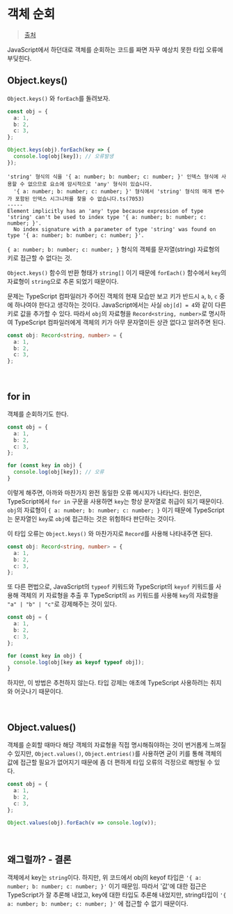 # 객체 순회

> [출처](https://www.daleseo.com/ts-object-iteration/)

JavaScript에서 하던대로 객체를 순회하는 코드를 짜면 자꾸 예상치 못한 타입 오류에 부딪힌다.

## Object.keys()

`Object.keys()` 와 `forEach`를 돌려보자.

```ts
const obj = {
  a: 1,
  b: 2,
  c: 3,
};

Object.keys(obj).forEach(key => {
  console.log(obj[key]); // 오류발생
});
```

```
'string' 형식의 식을 '{ a: number; b: number; c: number; }' 인덱스 형식에 사용할 수 없으므로 요소에 암시적으로 'any' 형식이 있습니다.
  '{ a: number; b: number; c: number; }' 형식에서 'string' 형식의 매개 변수가 포함된 인덱스 시그니처를 찾을 수 없습니다.ts(7053)
-----
Element implicitly has an 'any' type because expression of type 'string' can't be used to index type '{ a: number; b: number; c: number; }'.
  No index signature with a parameter of type 'string' was found on type '{ a: number; b: number; c: number; }'.
```

`{ a: number; b: number; c: number; }` 형식의 객체를 문자열(string) 자료형의 키로 접근할 수 없다는 것.

`Object.keys()` 함수의 반환 형태가 `string[]` 이기 때문에 `forEach()` 함수에서 `key`의 자료형이 `string`으로 추론 되었기 때문이다.

문제는 TypeScript 컴파일러가 주어진 객체의 현재 모습만 보고 키가 반드시 `a`, `b`, `c` 중에 하나여야 한다고 생각하는 것이다. JavaScript에서는 사실 `obj[d] = 4`와 같이 다른 키로 값을 추가할 수 있다. 따라서 `obj`의 자료형을 `Record<string, number>`로 명시하여 TypeScript 컴파일러에게 객체의 키가 아무 문자열이든 상관 없다고 알려주면 된다.

```ts
const obj: Record<string, number> = {
  a: 1,
  b: 2,
  c: 3,
};
```

<br/>

## for in

객체를 순회하기도 한다.

```ts
const obj = {
  a: 1,
  b: 2,
  c: 3,
};

for (const key in obj) {
  console.log(obj[key]); // 오류
}
```

이렇게 해주면, 아까와 마찬가지 완전 동일한 오류 메시지가 나타난다. 원인은, TypeScript에서 `for in` 구문을 사용하면 `key`는 항상 문자열로 취급이 되기 때문이다. `obj`의 자료형이 `{ a: number; b: number; c: number; }` 이기 때문에 TypeScript는 문자열인 `key`로 `obj`에 접근하는 것은 위험하다 판단하는 것이다.

이 타입 오류는 `Object.keys()` 와 마찬가지로 `Record`를 사용해 나타내주면 된다.

```ts
const obj: Record<string, number> = {
  a: 1,
  b: 2,
  c: 3,
};
```

또 다른 편법으로, JavaScript의 `typeof` 키워드와 TypeScript의 `keyof` 키워드를 사용해 객체의 키 자료형을 추출 후 TypeScript의 `as` 키워드를 사용해 `key`의 자료형을 `"a" | "b" | "c"`로 강제해주는 것이 있다.

```ts
const obj = {
  a: 1,
  b: 2,
  c: 3,
};

for (const key in obj) {
  console.log(obj[key as keyof typeof obj]);
}
```

하지만, 이 방법은 추천하지 않는다. 타입 강제는 애초에 TypeScript 사용하려는 취지와 어긋나기 때문이다.

<br/>

## Object.values()

객체를 순회할 때마다 해당 객체의 자료형을 직접 명시해줘야하는 것이 번거롭게 느껴질 수 있지만, `Object.values()`, `Object.entries()`를 사용하면 굳이 키를 통해 객체의 값에 접근할 필요가 없어지기 때문에 좀 더 편하게 타입 오류의 걱정으로 해방될 수 있다.

```ts
const obj = {
  a: 1,
  b: 2,
  c: 3,
};

Object.values(obj).forEach(v => console.log(v));
```

<br/>

## 왜그럴까? - 결론

객체에서 key는 `string`이다. 하지만, 위 코드에서 obj의 keyof 타입은 `'{ a: number; b: number; c: number; }'` 이기 때문임. 따라서 '값'에 대한 접근은 TypeScript가 잘 추론해 내었고, key에 대한 타입도 추론해 내었지만, string타입이 `'{ a: number; b: number; c: number; }'` 에 접근할 수 없기 때문이다.